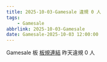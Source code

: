 ```yaml
---
title: 2025-10-03-Gamesale 違規 0 人
tags:
    - Gamesale
abbrlink: 2025-10-03-Gamesale
date: Gamesale-2025-10-03 12:00:00
---
```

Gamesale 板 [板規連結](https://www.ptt.cc/bbs/Gossiping/M.1637425085.A.07D.html)
昨天違規 0 人

